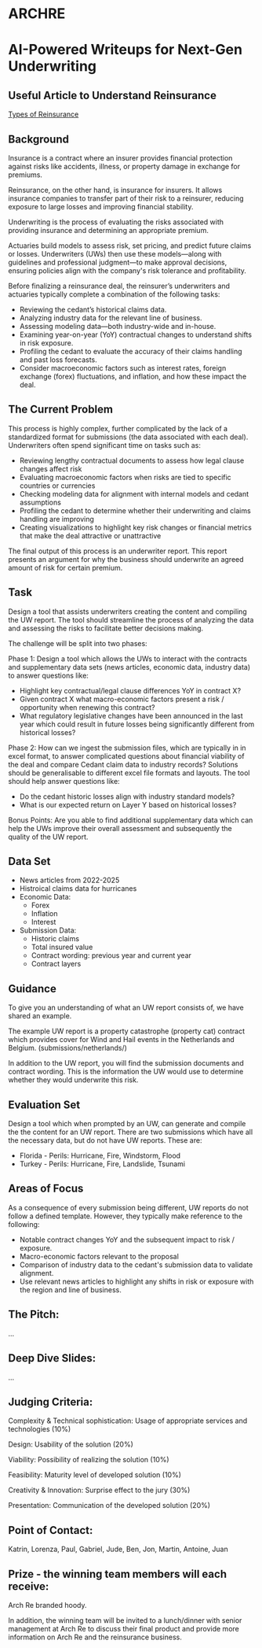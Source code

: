 # ARCHRE

# AI-Powered Writeups for Next-Gen Underwriting

## Useful Article to Understand Reinsurance

[Types of Reinsurance](https://www.munichre.com/content/dam/munichre/contentlounge/website-pieces/documents/NL-Non-Proportional_30-03-2023.pdf/_jcr_content/renditions/original./NL-Non-Proportional_30-03-2023.pdf)

## Background

Insurance is a contract where an insurer provides financial protection against risks like accidents, illness, or property damage in exchange for premiums.

Reinsurance, on the other hand, is insurance for insurers. It allows insurance companies to transfer part of their risk to a reinsurer, reducing exposure to large losses and improving financial stability.

Underwriting is the process of evaluating the risks associated with providing insurance and determining an appropriate premium.

Actuaries build models to assess risk, set pricing, and predict future claims or losses. Underwriters (UWs) then use these models—along with guidelines and professional judgment—to make approval decisions, ensuring policies align with the company's risk tolerance and profitability.

Before finalizing a reinsurance deal, the reinsurer’s underwriters and actuaries typically complete a combination of the following tasks:

- Reviewing the cedant’s historical claims data.
- Analyzing industry data for the relevant line of business.
- Assessing modeling data—both industry-wide and in-house.
- Examining year-on-year (YoY) contractual changes to understand shifts in risk exposure.
- Profiling the cedant to evaluate the accuracy of their claims handling and past loss forecasts.
- Consider macroeconomic factors such as interest rates, foreign exchange (forex) fluctuations, and inflation, and how these impact the deal.

## The Current Problem

This process is highly complex, further complicated by the lack of a standardized format for submissions (the data associated with each deal). Underwriters often spend significant time on tasks such as:

- Reviewing lengthy contractual documents to assess how legal clause changes affect risk
- Evaluating macroeconomic factors when risks are tied to specific countries or currencies
- Checking modeling data for alignment with internal models and cedant assumptions
- Profiling the cedant to determine whether their underwriting and claims handling are improving
- Creating visualizations to highlight key risk changes or financial metrics that make the deal attractive or unattractive

The final output of this process is an underwriter report. This report presents an argument for why the business should underwrite an agreed amount of risk for certain premium.

## Task

Design a tool that assists underwriters creating the content and compiling the UW report. The tool should streamline the process of analyzing the data and assessing the risks to facilitate better decisions making.

The challenge will be split into two phases:

Phase 1:
Design a tool which allows the UWs to interact with the contracts and supplementary data sets (news articles, economic data, industry data) to answer questions like:

- Highlight key contractual/legal clause differences YoY in contract X?
- Given contract X what macro-economic factors present a risk / opportunity when renewing this contract?
- What regulatory legislative changes have been announced in the last year which could result in future losses being significantly different from historical losses?

Phase 2:
How can we ingest the submission files, which are typically in in excel format, to answer complicated questions about financial viability of the deal and compare Cedant claim data to industry records? Solutions should be generalisable to different excel file formats and layouts. The tool should help answer questions like:

- Do the cedant historic losses align with industry standard models?
- What is our expected return on Layer Y based on historical losses?

Bonus Points:
Are you able to find additional supplementary data which can help the UWs improve their overall assessment and subsequently the quality of the UW report.

## Data Set

- News articles from 2022-2025
- Histroical claims data for hurricanes
- Economic Data:
  - Forex
  - Inflation
  - Interest
- Submission Data:
  - Historic claims
  - Total insured value
  - Contract wording: previous year and current year
  - Contract layers

## Guidance

To give you an understanding of what an UW report consists of, we have shared an example.

The example UW report is a property catastrophe (property cat) contract which provides cover for Wind and Hail events in the Netherlands and Belgium. (submissions/netherlands/)

In addition to the UW report, you will find the submission documents and contract wording. This is the information the UW would use to determine whether they would underwrite this risk.

## Evaluation Set

Design a tool which when prompted by an UW, can generate and compile the the content for an UW report. There are two submissions which have all the necessary data, but do not have UW reports. These are:

- Florida - Perils: Hurricane, Fire, Windstorm, Flood
- Turkey - Perils: Hurricane, Fire, Landslide, Tsunami

## Areas of Focus

As a consequence of every submission being different, UW reports do not follow a defined template. However, they typically make reference to the following:

- Notable contract changes YoY and the subsequent impact to risk / exposure.
- Macro-economic factors relevant to the proposal
- Comparison of industry data to the cedant's submission data to validate alignment.
- Use relevant news articles to highlight any shifts in risk or exposure with the region and line of business.

## The Pitch:

...

## Deep Dive Slides:

...

## Judging Criteria:

Complexity & Technical sophistication: Usage of appropriate services and technologies (10%)

Design: Usability of the solution (20%)

Viability: Possibility of realizing the solution (10%)

Feasibility: Maturity level of developed solution (10%)

Creativity & Innovation: Surprise effect to the jury (30%)

Presentation: Communication of the developed solution (20%)

## Point of Contact:

Katrin, Lorenza, Paul, Gabriel, Jude, Ben, Jon, Martin, Antoine, Juan

## Prize - the winning team members will each receive:

Arch Re branded hoody.

In addition, the winning team will be invited to a lunch/dinner with senior management at Arch Re to discuss their final product and provide more information on Arch Re and the reinsurance business.
